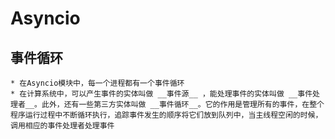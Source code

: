 # Asyncio
##  事件循环 
    * 在Asyncio模块中，每一个进程都有一个事件循环
    * 在计算系统中，可以产生事件的实体叫做 __事件源__ ，能处理事件的实体叫做 __事件处理者__。此外，还有一些第三方实体叫做 __事件循环__。它的作用是管理所有的事件，在整个程序运行过程中不断循环执行，追踪事件发生的顺序将它们放到队列中，当主线程空闲的时候，调用相应的事件处理者处理事件
